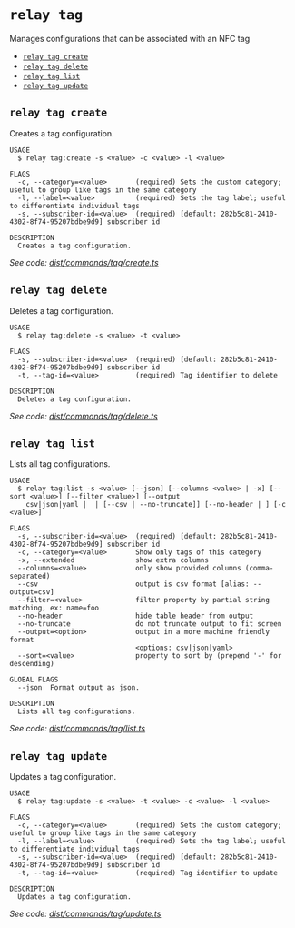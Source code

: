 `relay tag`
===========

Manages configurations that can be associated with an NFC tag

* [`relay tag create`](#relay-tag-create)
* [`relay tag delete`](#relay-tag-delete)
* [`relay tag list`](#relay-tag-list)
* [`relay tag update`](#relay-tag-update)

## `relay tag create`

Creates a tag configuration.

```
USAGE
  $ relay tag:create -s <value> -c <value> -l <value>

FLAGS
  -c, --category=<value>       (required) Sets the custom category; useful to group like tags in the same category
  -l, --label=<value>          (required) Sets the tag label; useful to differentiate individual tags
  -s, --subscriber-id=<value>  (required) [default: 282b5c81-2410-4302-8f74-95207bdbe9d9] subscriber id

DESCRIPTION
  Creates a tag configuration.
```

_See code: [dist/commands/tag/create.ts](https://github.com/relaypro/relay-cli/blob/v1.8.1/dist/commands/tag/create.ts)_

## `relay tag delete`

Deletes a tag configuration.

```
USAGE
  $ relay tag:delete -s <value> -t <value>

FLAGS
  -s, --subscriber-id=<value>  (required) [default: 282b5c81-2410-4302-8f74-95207bdbe9d9] subscriber id
  -t, --tag-id=<value>         (required) Tag identifier to delete

DESCRIPTION
  Deletes a tag configuration.
```

_See code: [dist/commands/tag/delete.ts](https://github.com/relaypro/relay-cli/blob/v1.8.1/dist/commands/tag/delete.ts)_

## `relay tag list`

Lists all tag configurations.

```
USAGE
  $ relay tag:list -s <value> [--json] [--columns <value> | -x] [--sort <value>] [--filter <value>] [--output
    csv|json|yaml |  | [--csv | --no-truncate]] [--no-header | ] [-c <value>]

FLAGS
  -s, --subscriber-id=<value>  (required) [default: 282b5c81-2410-4302-8f74-95207bdbe9d9] subscriber id
  -c, --category=<value>       Show only tags of this category
  -x, --extended               show extra columns
  --columns=<value>            only show provided columns (comma-separated)
  --csv                        output is csv format [alias: --output=csv]
  --filter=<value>             filter property by partial string matching, ex: name=foo
  --no-header                  hide table header from output
  --no-truncate                do not truncate output to fit screen
  --output=<option>            output in a more machine friendly format
                               <options: csv|json|yaml>
  --sort=<value>               property to sort by (prepend '-' for descending)

GLOBAL FLAGS
  --json  Format output as json.

DESCRIPTION
  Lists all tag configurations.
```

_See code: [dist/commands/tag/list.ts](https://github.com/relaypro/relay-cli/blob/v1.8.1/dist/commands/tag/list.ts)_

## `relay tag update`

Updates a tag configuration.

```
USAGE
  $ relay tag:update -s <value> -t <value> -c <value> -l <value>

FLAGS
  -c, --category=<value>       (required) Sets the custom category; useful to group like tags in the same category
  -l, --label=<value>          (required) Sets the tag label; useful to differentiate individual tags
  -s, --subscriber-id=<value>  (required) [default: 282b5c81-2410-4302-8f74-95207bdbe9d9] subscriber id
  -t, --tag-id=<value>         (required) Tag identifier to update

DESCRIPTION
  Updates a tag configuration.
```

_See code: [dist/commands/tag/update.ts](https://github.com/relaypro/relay-cli/blob/v1.8.1/dist/commands/tag/update.ts)_

